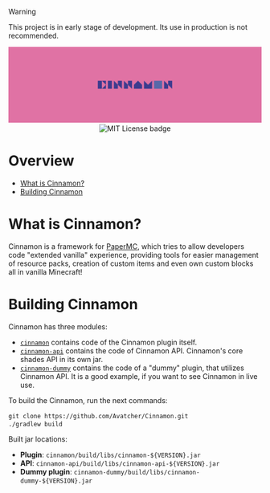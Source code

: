 > [!WARNING]
> This project is in early stage of development.
> Its use in production is not recommended.

<div align="center">
  <img alt="Cinnamon banner" src=".github/docs/pictures/cinnamon-banner.svg">
  <br/>
  <img alt="MIT License badge" src="https://img.shields.io/badge/License-MIT-blue">
</div>

# Overview
- [What is Cinnamon?](#what-is-cinnamon)
- [Building Cinnamon](#building-cinnamon)


# What is Cinnamon?
Cinnamon is a framework for [PaperMC](https://papermc.io/), which tries to allow
developers code "extended vanilla" experience, providing tools
for easier management of resource packs, creation of custom items
and even own custom blocks all in vanilla Minecraft!


# Building Cinnamon
Cinnamon has three modules: 

- [`cinnamon`](./cinnamon) contains code of the Cinnamon plugin itself.
- [`cinnamon-api`](./cinnamon-api) contains the code of Cinnamon API. Cinnamon's core
  shades API in its own jar.
- [`cinnamon-dummy`](./cinnamon-dummy) contains the code of a "dummy" plugin, that utilizes
  Cinnamon API. It is a good example, if you want to see Cinnamon in
  live use.

To build the Cinnamon, run the next commands:
```shell
git clone https://github.com/Avatcher/Cinnamon.git
./gradlew build
```

Built jar locations:
- **Plugin**: `cinnamon/build/libs/cinnamon-${VERSION}.jar`
- **API**: `cinnamon-api/build/libs/cinnamon-api-${VERSION}.jar`
- **Dummy plugin**: `cinnamon-dummy/build/libs/cinnamon-dummy-${VERSION}.jar`
